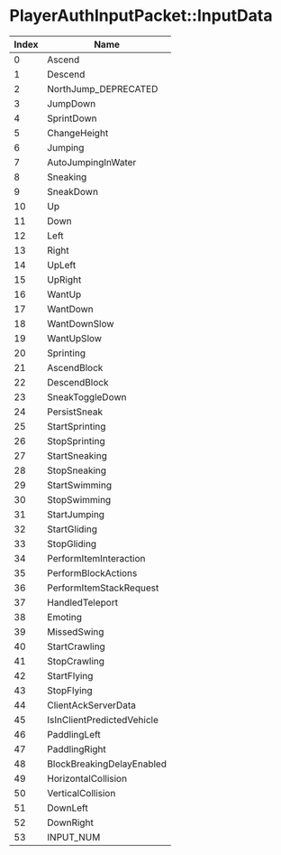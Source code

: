 # PlayerAuthInputPacket::InputData

Index | Name
--- | ---
0 | Ascend
1 | Descend
2 | NorthJump_DEPRECATED
3 | JumpDown
4 | SprintDown
5 | ChangeHeight
6 | Jumping
7 | AutoJumpingInWater
8 | Sneaking
9 | SneakDown
10 | Up
11 | Down
12 | Left
13 | Right
14 | UpLeft
15 | UpRight
16 | WantUp
17 | WantDown
18 | WantDownSlow
19 | WantUpSlow
20 | Sprinting
21 | AscendBlock
22 | DescendBlock
23 | SneakToggleDown
24 | PersistSneak
25 | StartSprinting
26 | StopSprinting
27 | StartSneaking
28 | StopSneaking
29 | StartSwimming
30 | StopSwimming
31 | StartJumping
32 | StartGliding
33 | StopGliding
34 | PerformItemInteraction
35 | PerformBlockActions
36 | PerformItemStackRequest
37 | HandledTeleport
38 | Emoting
39 | MissedSwing
40 | StartCrawling
41 | StopCrawling
42 | StartFlying
43 | StopFlying
44 | ClientAckServerData
45 | IsInClientPredictedVehicle
46 | PaddlingLeft
47 | PaddlingRight
48 | BlockBreakingDelayEnabled
49 | HorizontalCollision
50 | VerticalCollision
51 | DownLeft
52 | DownRight
53 | INPUT_NUM
